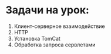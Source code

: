 # Задачи на урок:
1. Клиент-серверное взаимодействие
2. HTTP
3. Установка TomCat
4. Обработка запроса сервлетами




